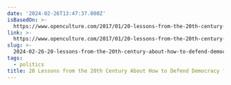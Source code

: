 ```yaml
---
date: '2024-02-26T13:47:37.000Z'
isBasedOn: >-
  https://www.openculture.com/2017/01/20-lessons-from-the-20th-century-about-how-to-defend-democracies-from-authoritarianism.html
link: >-
  https://www.openculture.com/2017/01/20-lessons-from-the-20th-century-about-how-to-defend-democracies-from-authoritarianism.html
slug: >-
  2024-02-26-20-lessons-from-the-20th-century-about-how-to-defend-democracy-from-authori
tags:
  - politics
title: 20 Lessons from the 20th Century About How to Defend Democracy from Authori
---
```


